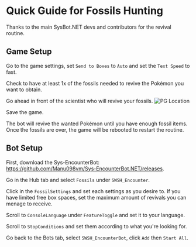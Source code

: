 # Quick Guide for Fossils Hunting
Thanks to the main SysBot.NET devs and contributors for the revival routine.

## Game Setup

Go to the game settings, set `Send to Boxes` to `Auto` and set the `Text Speed` to fast.

Check to have at least 1x of the fossils needed to revive the Pokémon you want to obtain.

Go ahead in front of the scientist who will revive your fossils.
![PG Location](https://i.imgur.com/dZvxTtl.jpg)

Save the game.

The bot will revive the wanted Pokémon until you have enough fossil items. Once the fossils are over, the game will be rebooted to restart the routine.

## Bot Setup
First, download the Sys-EncounterBot: https://github.com/Manu098vm/Sys-EncounterBot.NET/releases.

Go in the Hub tab and select `Fossils` under `SWSH_Encounter`. 

Click in the `FossilSettings` and set each settings as you desire to.
If you have limited free box spaces, set the maximum amount of revivals you can menage to receive.

Scroll to `ConsoleLanguage` under `FeatureToggle` and set it to your language.

Scroll to `StopConditions` and set them according to what you're looking for.

Go back to the Bots tab, select `SWSH_EncounterBot`, click `Add` then `Start All`.